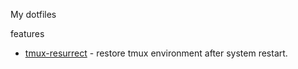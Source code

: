 My dotfiles

features

- [tmux-resurrect](https://github.com/tmux-plugins/tmux-resurrect) - restore tmux environment after system restart.

